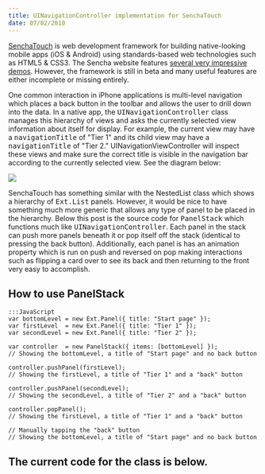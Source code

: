 ```yaml
--- 
title: UINavigationController implementation for SenchaTouch
date: 07/02/2010
---
```


[SenchaTouch]: http://www.sencha.com/products/touch/
[several very impressive demos]: http://www.sencha.com/products/touch/demos.php

[SenchaTouch] is web development framework for building native-looking mobile apps (iOS &amp; Android) using standards-based web technologies such as HTML5 &amp; CSS3. The Sencha website features [several very impressive demos]. However, the framework is still in beta and many useful features are either incomplete or missing entirely.

One common interaction in iPhone applications is multi-level navigation which places a back button in the toolbar and allows the user to drill down into the data. In a native app, the <tt>UINavigationController</tt> class manages this&nbsp;hierarchy&nbsp;of views and asks the currently selected view information about itself for display. For example, the current view may have a <tt>navigationTitle</tt> of "Tier 1" and its child view may have a <tt>navigationTitle</tt> of "Tier 2."&nbsp;UINavigationViewController will inspect these&nbsp;views and make sure the correct title is visible in the navigation bar according to the currently selected view. See the diagram below:

<img src="http://src.sencha.io/-30/http://files.posterous.com/temp-2010-07-02/bwAhfIJeckcGGuGdeEtylgJJanitascAdxyEdziptsBpmmaDGschrlzbyrIx/navigation_interface.jpg?AWSAccessKeyId=1C9REJR1EMRZ83Q7QRG2&Expires=1280251911&Signature=6PnQ/gmFo0jFitRh9D2S3Y2BOZc%3D" />

SenchaTouch has something similar with the NestedList class which shows a&nbsp;hierarchy&nbsp;of <tt>Ext.List</tt> panels. However, it would be nice to have something much more generic that allows any type of panel to be placed in the&nbsp;hierarchy. Below this post is the source code for <tt>PanelStack</tt> which functions much like&nbsp;<tt>UINavigationController</tt>. Each panel in the stack can push more panels beneath it or pop itself off the stack (identical to pressing the back button). Additionally, each panel is has an animation property which is run on push and reversed on pop making interactions such as flipping a card over to see its back and then returning to the front very easy to accomplish.

How to use PanelStack
---------------------

    :::JavaScript
    var bottomLevel = new Ext.Panel({ title: "Start page" });
    var firstLevel  = new Ext.Panel({ title: "Tier 1" });
    var secondLevel = new Ext.Panel({ title: "Tier 2" });

    var controller  = new PanelStack({ items: [bottomLevel] });
    // Showing the bottomLevel, a title of "Start page" and no back button

    controller.pushPanel(firstLevel);
    // Showing the firstLevel, a title of "Tier 1" and a "back" button

    controller.pushPanel(secondLevel);
    // Showing the secondLevel, a title of "Tier 2" and a "back" button

    controller.popPanel();
    // Showing the firstLevel, a title of "Tier 1" and a "back" button

    // Manually tapping the "back" button
    // Showing the bottomLevel, a title of "Start page" and no back button

The current code for the class is below.
----------------------------------------

<script src="http://gist.github.com/461744.js"></script>

